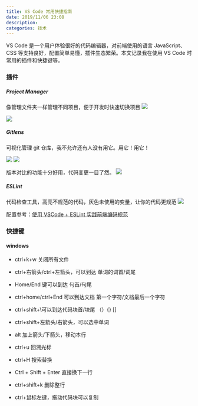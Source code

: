 ```yaml
---
title: VS Code 常用快捷指南
date: 2019/11/06 23:08
description:
categories: 技术
---
```


VS Code 是一个用户体验很好的代码编辑器，对前端使用的语言 JavaScript、CSS 等支持良好，配置简单易懂，插件生态繁荣。本文记录我在使用 VS Code 时常用的插件和快捷键等。

### 插件

##### Project Manager

像管理文件夹一样管理不同项目，便于开发时快速切换项目
![](https://raw.githubusercontent.com/scarqin/imageshack/main/images/20220225001544.png)

![](https://raw.githubusercontent.com/scarqin/imageshack/main/images/20220225001549.png)

##### Gitlens

可视化管理 git 仓库，我不允许还有人没有用它。用它！用它！

![](https://p1-jj.byteimg.com/tos-cn-i-t2oaga2asx/gold-user-assets/2019/11/6/16e413c3e6107c93~tplv-t2oaga2asx-image.image)
![](https://p1-jj.byteimg.com/tos-cn-i-t2oaga2asx/gold-user-assets/2019/11/6/16e413a2e7e46acf~tplv-t2oaga2asx-image.image)

版本对比的功能十分好用，代码变更一目了然。
![](https://p1-jj.byteimg.com/tos-cn-i-t2oaga2asx/gold-user-assets/2019/11/6/16e413b71c63bcd1~tplv-t2oaga2asx-image.image)

##### ESLint

代码检查工具，高亮不规范的代码，灰色未使用的变量，让你的代码更规范
![](https://raw.githubusercontent.com/scarqin/imageshack/main/images/20220225002822.png)

配置参考：[使用 VSCode + ESLint 实践前端编码规范](https://segmentfault.com/a/1190000009077086)

### 快捷键

#### windows

- ctrl+k+w 关闭所有文件
- ctrl+右箭头/ctrl+左箭头，可以到达 单词的词首/词尾

- Home/End 键可以到达 句首/句尾

- ctrl+home/ctrl+End 可以到达文档 第一个字符/文档最后一个字符

- ctrl+shift+\可以到达代码块首/块尾 （）{} [\]

- ctrl+shift+左箭头/右箭头，可以选中单词

- alt 加上箭头/下箭头，移动本行

- ctrl+u 回溯光标

- ctrl+H 搜索替换

- Ctrl + Shift + Enter 直接换下一行

- ctrl+shift+k 删除整行

- ctrl+鼠标左键，拖动代码块可以复制
